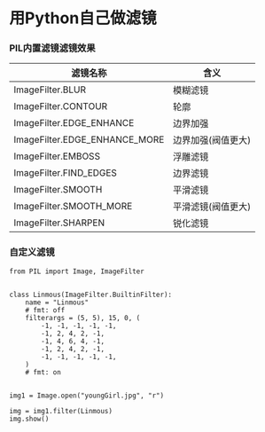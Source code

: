 # 用Python自己做滤镜

### PIL内置滤镜滤镜效果

| 滤镜名称                      | 含义               |
| ----------------------------- | ------------------ |
| ImageFilter.BLUR              | 模糊滤镜           |
| ImageFilter.CONTOUR           | 轮廓               |
| ImageFilter.EDGE_ENHANCE      | 边界加强           |
| ImageFilter.EDGE_ENHANCE_MORE | 边界加强(阀值更大) |
| ImageFilter.EMBOSS            | 浮雕滤镜           |
| ImageFilter.FIND_EDGES        | 边界滤镜           |
| ImageFilter.SMOOTH            | 平滑滤镜           |
| ImageFilter.SMOOTH_MORE       | 平滑滤镜(阀值更大) |
| ImageFilter.SHARPEN           | 锐化滤镜           |

### 自定义滤镜

```
from PIL import Image, ImageFilter


class Linmous(ImageFilter.BuiltinFilter):
    name = "Linmous"
    # fmt: off
    filterargs = (5, 5), 15, 0, (
        -1, -1, -1, -1, -1,
        -1, 2, 4, 2, -1,
        -1, 4, 6, 4, -1,
        -1, 2, 4, 2, -1,
        -1, -1, -1, -1, -1,
    )
    # fmt: on


img1 = Image.open("youngGirl.jpg", "r")

img = img1.filter(Linmous)
img.show()
```